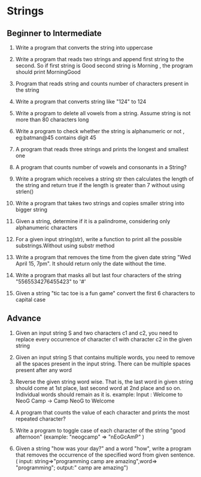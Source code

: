 # Strings

## Beginner to Intermediate

1. Write a program that converts the string into uppercase

1. Write a program that reads two strings and append first string to the second. So if first string is Good second string is Morning , the program should print MorningGood

1. Program that reads string and counts number of characters present in the string

1. Write a program that converts string like "124" to 124

1. Write a program to delete all vowels from a string. Assume string is not more than 80 characters long

1. Write a program to check whether the string is alphanumeric or not , eg:batman@45 contains digit 45

1. A program that reads three strings and prints the longest and smallest one

1. A program that counts number of vowels and consonants in a String?

1. Write a program which receives a string str then calculates the length of the string and return true if the length is greater than 7 without using strlen()

1. Write a program that takes two strings and copies smaller string into bigger string

1. Given a string, determine if it is a palindrome, considering only alphanumeric characters

1. For a given input string(str), write a function to print all the possible substrings.Without using substr method

1. Write a program that removes the time from the given date string "Wed April 15, 7pm". It should return only the date without the time.

1. Write a program that masks all but last four characters of the string "5565534276455423" to '#'

1. Given a string "tic tac toe is a fun game" convert the first 6 characters to capital case

## Advance

1. Given an input string S and two characters c1 and c2, you need to replace every occurrence of character c1 with character c2 in the given string

1. Given an input string S that contains multiple words, you need to remove all the spaces present in the input string. There can be multiple spaces present after any word

1. Reverse the given string word wise. That is, the last word in given string should come at 1st place, last second word at 2nd place and so on. Individual words should remain as it is. example: Input : Welcome to NeoG Camp → Camp NeoG to Welcome

1. A program that counts the value of each character and prints the most repeated character?

1. Write a program to toggle case of each character of the string "good afternoon" (example: "neogcamp" ⇒ "nEoGcAmP" )

1. Given a string "how was your day?" and a word "how", write a program that removes the occurrence of the specified word from given sentence. ( input: string⇒"programming camp are amazing",word⇒ "programming"; output:" camp are amazing")
